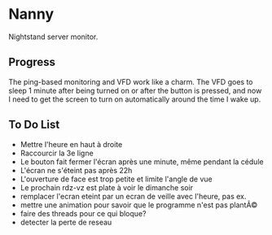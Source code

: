# Nanny

Nightstand server monitor.

## Progress

The ping-based monitoring and VFD work like a charm. The VFD goes to sleep 1 minute after being turned on or after the button is pressed, and now I need to get the screen to turn on automatically around the time I wake up.

## To Do List

 - Mettre l'heure en haut à droite
 - Raccourcir la 3e ligne
 - Le bouton fait fermer l'écran après une minute, même pendant la cédule
 - L'écran ne s'éteint pas après 22h
 - L'ouverture de face est trop petite et limite l'angle de vue
 - Le prochain rdz-vz est plate à voir le dimanche soir
 - remplacer l'ecran eteint par un ecran de veille avec l'heure, pas ex.
 - mettre une animation pour savoir que le programme n'est pas plantÃ©
 - faire des threads pour ce qui bloque?
 - detecter la perte de reseau
